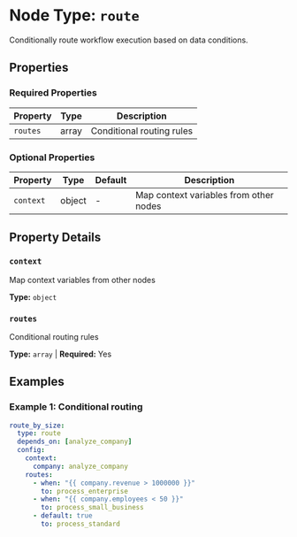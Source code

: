 # Node Type: `route`

Conditionally route workflow execution based on data conditions.

## Properties

### Required Properties

| Property | Type  | Description               |
|----------|-------|---------------------------|
| `routes` | array | Conditional routing rules |

### Optional Properties

| Property  | Type   | Default | Description                            |
|-----------|--------|---------|----------------------------------------|
| `context` | object | -       | Map context variables from other nodes |

## Property Details

### `context`

Map context variables from other nodes

**Type:** `object`

### `routes`

Conditional routing rules

**Type:** `array` | **Required:** Yes

## Examples

### Example 1: Conditional routing

```yaml
route_by_size:
  type: route
  depends_on: [analyze_company]
  config:
    context:
      company: analyze_company
    routes:
      - when: "{{ company.revenue > 1000000 }}"
        to: process_enterprise
      - when: "{{ company.employees < 50 }}"
        to: process_small_business
      - default: true
        to: process_standard
```
